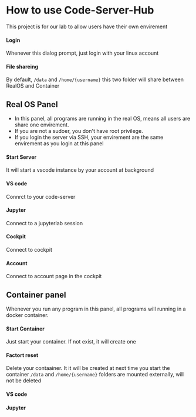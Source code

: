 # How to use Code-Server-Hub

This project is for our lab to allow users have their own envirement

#### Login

Whenever this dialog prompt, just login with your linux account

#### File shareing

By default, ```/data``` and ```/home/{username}``` this two folder will share between RealOS and Container

## Real OS Panel

* In this panel, all programs are running in the real OS, means all users are share one envirement.
* If you are not a sudoer, you don't have root privilege.
* If you login the server via SSH, your envirement are the same envirement as you login at this panel

#### Start Server
It will start a vscode instance by your account at background

#### VS code
Connrct to your code-server

#### Jupyter
Connect to a jupyterlab session

#### Cockpit
Connect to cockpit

#### Account
Connect to account page in the cockpit

## Container panel

Whenever you run any program in this panel, all programs will running in a docker container.


#### Start Container
Just start your container.
If not exist, it will create one

#### Factort reset
Delete your contaainer. It it will be created at next time you start the container
```/data``` and ```/home/{username}``` folders are mounted externally, will not be deleted

#### VS code

#### Jupyter
